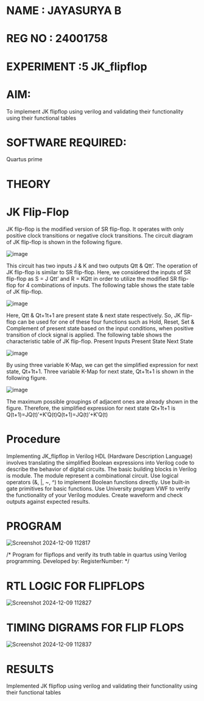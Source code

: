 # NAME : JAYASURYA B
# REG NO : 24001758
# EXPERIMENT :5 JK_flipflop 

# AIM: 

To implement  JK flipflop using verilog and validating their functionality using their functional tables

# SOFTWARE REQUIRED:

Quartus prime

# THEORY

# JK Flip-Flop

JK flip-flop is the modified version of SR flip-flop. It operates with only positive clock transitions or negative clock transitions. The circuit diagram of JK flip-flop is shown in the following figure.

![image](https://github.com/naavaneetha/JKFLIPFLOP-USING-IF-ELSE/assets/154305477/a649c30b-232b-4558-b188-fd6c09845180)


This circuit has two inputs J & K and two outputs Qtt & Qtt’. The operation of JK flip-flop is similar to SR flip-flop. Here, we considered the inputs of SR flip-flop as S = J Qtt’ and R = KQtt in order to utilize the modified SR flip-flop for 4 combinations of inputs. The following table shows the state table of JK flip-flop.

![image](https://github.com/naavaneetha/JKFLIPFLOP-USING-IF-ELSE/assets/154305477/c4360742-e8a8-4937-b089-c46c0433f9a3)

 
Here, Qtt & Qt+1t+1 are present state & next state respectively. So, JK flip-flop can be used for one of these four functions such as Hold, Reset, Set & Complement of present state based on the input conditions, when positive transition of clock signal is applied. The following table shows the characteristic table of JK flip-flop. Present Inputs Present State Next State
 
![image](https://github.com/naavaneetha/JKFLIPFLOP-USING-IF-ELSE/assets/154305477/6c275261-a6d5-4c37-a3a7-1e88ca11c4cd)

By using three variable K-Map, we can get the simplified expression for next state, Qt+1t+1. Three variable K-Map for next state, Qt+1t+1 is shown in the following figure.
 
![image](https://github.com/naavaneetha/JKFLIPFLOP-USING-IF-ELSE/assets/154305477/5174f41b-0ce0-4329-a372-6d1943ea6673)

The maximum possible groupings of adjacent ones are already shown in the figure. Therefore, the simplified expression for next state Qt+1t+1 is Q(t+1)=JQ(t)′+K′Q(t)Q(t+1)=JQ(t)′+K′Q(t)

# Procedure

Implementing JK_flipflop in Verilog HDL (Hardware Description Language) involves translating the
simplified Boolean expressions into Verilog code to describe the behavior of digital circuits. The
basic building blocks in Verilog is module. The module represent a combinational circuit. Use
logical operators (&, |, ~, ^) to implement Boolean functions directly. Use built-in gate primitives
for basic functions. Use University program VWF to verify the functionality of your Verilog modules.
Create waveform and check outputs against expected results.

# PROGRAM

![Screenshot 2024-12-09 112817](https://github.com/user-attachments/assets/9ed1147b-a9c2-4ff0-8052-ec5bab557f31)


/* Program for flipflops and verify its truth table in quartus using Verilog programming. Developed by: RegisterNumber:
*/

# RTL LOGIC FOR FLIPFLOPS

![Screenshot 2024-12-09 112827](https://github.com/user-attachments/assets/54e3cf5b-3904-4f20-b206-080266de536b)


# TIMING DIGRAMS FOR FLIP FLOPS

![Screenshot 2024-12-09 112837](https://github.com/user-attachments/assets/b7a26780-66d7-4248-96e9-08f3c5c73544)


# RESULTS

Implemented JK flipflop using verilog and validating their functionality using their functional tables
